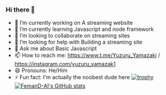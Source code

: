 ### Hi there 👋

- 🔭 I’m currently working on A streaming website
- 🌱 I’m currently learning Javascript and node framework
- 👯 I’m looking to collaborate on streaming sites 
- 🤔 I’m looking for help with Building a streaming site
- 💬 Ask me about Basic Javascript
- 📫 How to reach me: https://www.t.me/Yuzuru_Yamazaki / https://instagram.com/yuzuru_yamazak1
- 😄 Pronouns: He/Him
- ⚡ Fun fact: I'm actually the noobest dude here
 [![trophy](https://github-profile-trophy.vercel.app/?username=FemanD-AI)](https://github.com/FemanD-AI/github-profile-trophy)
[![FemanD-AI's GitHub stats](https://github-readme-stats.vercel.app/api?username=FemanD-AI)](https://github.com/FemanD-AI/github-readme-stats)
